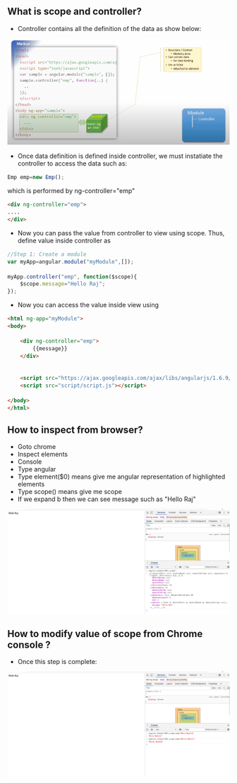 ## What is scope and controller? ##
- Controller contains all the definition of the data as show below:
<img src="img/control1.png">

- Once data definition is defined inside controller, we must instatiate the controller to access the data such as:
```js
Emp emp=new Emp();
```
which is performed by ng-controller="emp"

```html
<div ng-controller="emp">
....        
</div>
```

- Now you can pass the value from controller to view using scope. Thus, define value inside controller as 
```js
//Step 1: Create a module
var myApp=angular.module("myModule",[]);

myApp.controller("emp", function($scope){
    $scope.message="Hello Raj";
});
```

- Now you can access the value inside view using
```html
<html ng-app="myModule">
<body>

    <div ng-controller="emp">
        {{message}}
    </div>
    

    <script src="https://ajax.googleapis.com/ajax/libs/angularjs/1.6.9/angular.min.js"></script>
    <script src="script/script.js"></script>
    
</body>
</html>
```

## How to inspect from browser? ##
- Goto chrome
- Inspect elements
- Console
- Type angular
- Type element($0) means give me angular representation of highlighted elements
- Type scope() means give me scope
- If we expand b then we can see message such as "Hello Raj"

<img src="img/Inspection.png">

## How to modify value of scope from Chrome console ? ##
<ims src="img/Inspection2.png">

- Once this step is complete:
<img src="img/Inspection3.png">


